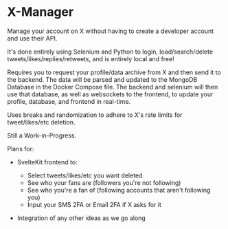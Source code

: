 # X-Manager

Manage your account on X without having to create a developer account and use their API.

It's done entirely using Selenium and Python to login, load/search/delete tweets/likes/replies/retweets, and is entirely local and free!

Requires you to request your profile/data archive from X and then send it to the backend. The data will be parsed and updated to the MongoDB Database in the Docker Compose file. The backend and selenium will then use that database, as well as websockets to the frontend, to update your profile, database, and frontend in real-time.

Uses breaks and randomization to adhere to X's rate limits for tweet/likes/etc deletion.

Still a Work-in-Progress.

Plans for:

- SvelteKit frontend to:
    - Select tweets/likes/etc you want deleted
    - See who your fans are (followers you're not following)
    - See who you're a fan of (following accounts that aren't following you)
    - Input your SMS 2FA or Email 2FA if X asks for it

- Integration of any other ideas as we go along